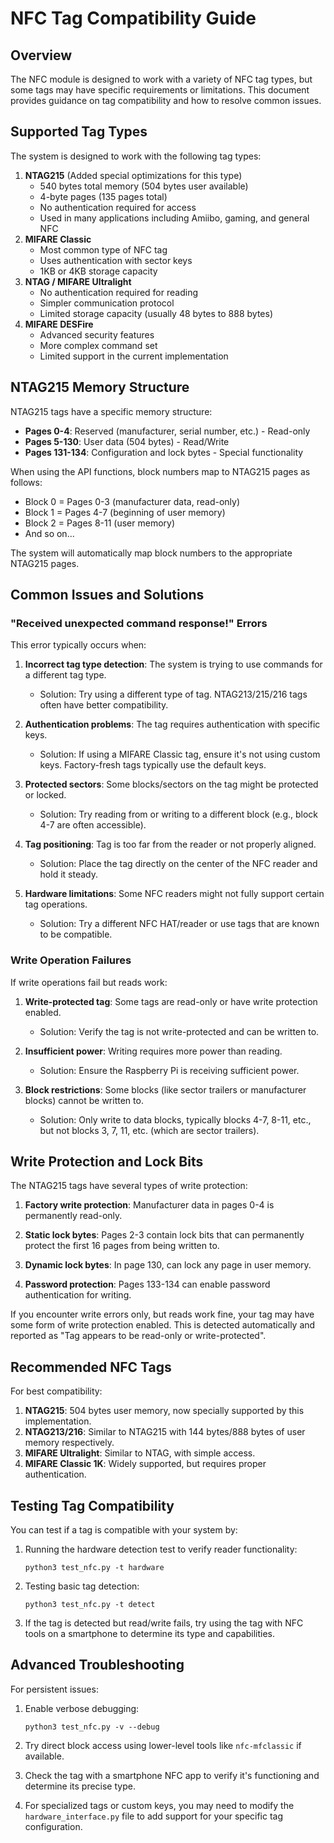 # NFC Tag Compatibility Guide

## Overview

The NFC module is designed to work with a variety of NFC tag types, but some tags may have specific requirements or limitations. This document provides guidance on tag compatibility and how to resolve common issues.

## Supported Tag Types

The system is designed to work with the following tag types:

1. **NTAG215** (Added special optimizations for this type)
   - 540 bytes total memory (504 bytes user available)
   - 4-byte pages (135 pages total)
   - No authentication required for access
   - Used in many applications including Amiibo, gaming, and general NFC
2. **MIFARE Classic**
   - Most common type of NFC tag
   - Uses authentication with sector keys
   - 1KB or 4KB storage capacity
3. **NTAG / MIFARE Ultralight**
   - No authentication required for reading
   - Simpler communication protocol
   - Limited storage capacity (usually 48 bytes to 888 bytes)
4. **MIFARE DESFire**
   - Advanced security features
   - More complex command set
   - Limited support in the current implementation

## NTAG215 Memory Structure

NTAG215 tags have a specific memory structure:

- **Pages 0-4**: Reserved (manufacturer, serial number, etc.) - Read-only
- **Pages 5-130**: User data (504 bytes) - Read/Write
- **Pages 131-134**: Configuration and lock bytes - Special functionality

When using the API functions, block numbers map to NTAG215 pages as follows:

- Block 0 = Pages 0-3 (manufacturer data, read-only)
- Block 1 = Pages 4-7 (beginning of user memory)
- Block 2 = Pages 8-11 (user memory)
- And so on...

The system will automatically map block numbers to the appropriate NTAG215 pages.

## Common Issues and Solutions

### "Received unexpected command response!" Errors

This error typically occurs when:

1. **Incorrect tag type detection**: The system is trying to use commands for a different tag type.

   - Solution: Try using a different type of tag. NTAG213/215/216 tags often have better compatibility.

2. **Authentication problems**: The tag requires authentication with specific keys.

   - Solution: If using a MIFARE Classic tag, ensure it's not using custom keys. Factory-fresh tags typically use the default keys.

3. **Protected sectors**: Some blocks/sectors on the tag might be protected or locked.

   - Solution: Try reading from or writing to a different block (e.g., block 4-7 are often accessible).

4. **Tag positioning**: Tag is too far from the reader or not properly aligned.

   - Solution: Place the tag directly on the center of the NFC reader and hold it steady.

5. **Hardware limitations**: Some NFC readers might not fully support certain tag operations.
   - Solution: Try a different NFC HAT/reader or use tags that are known to be compatible.

### Write Operation Failures

If write operations fail but reads work:

1. **Write-protected tag**: Some tags are read-only or have write protection enabled.

   - Solution: Verify the tag is not write-protected and can be written to.

2. **Insufficient power**: Writing requires more power than reading.

   - Solution: Ensure the Raspberry Pi is receiving sufficient power.

3. **Block restrictions**: Some blocks (like sector trailers or manufacturer blocks) cannot be written to.
   - Solution: Only write to data blocks, typically blocks 4-7, 8-11, etc., but not blocks 3, 7, 11, etc. (which are sector trailers).

## Write Protection and Lock Bits

The NTAG215 tags have several types of write protection:

1. **Factory write protection**: Manufacturer data in pages 0-4 is permanently read-only.

2. **Static lock bytes**: Pages 2-3 contain lock bits that can permanently protect
   the first 16 pages from being written to.

3. **Dynamic lock bytes**: In page 130, can lock any page in user memory.

4. **Password protection**: Pages 133-134 can enable password authentication for writing.

If you encounter write errors only, but reads work fine, your tag may have some form of
write protection enabled. This is detected automatically and reported as "Tag appears to
be read-only or write-protected".

## Recommended NFC Tags

For best compatibility:

1. **NTAG215**: 504 bytes user memory, now specially supported by this implementation.
2. **NTAG213/216**: Similar to NTAG215 with 144 bytes/888 bytes of user memory respectively.
3. **MIFARE Ultralight**: Similar to NTAG, with simple access.
4. **MIFARE Classic 1K**: Widely supported, but requires proper authentication.

## Testing Tag Compatibility

You can test if a tag is compatible with your system by:

1. Running the hardware detection test to verify reader functionality:

   ```
   python3 test_nfc.py -t hardware
   ```

2. Testing basic tag detection:

   ```
   python3 test_nfc.py -t detect
   ```

3. If the tag is detected but read/write fails, try using the tag with NFC tools on a smartphone to determine its type and capabilities.

## Advanced Troubleshooting

For persistent issues:

1. Enable verbose debugging:

   ```
   python3 test_nfc.py -v --debug
   ```

2. Try direct block access using lower-level tools like `nfc-mfclassic` if available.

3. Check the tag with a smartphone NFC app to verify it's functioning and determine its precise type.

4. For specialized tags or custom keys, you may need to modify the `hardware_interface.py` file to add support for your specific tag configuration.
